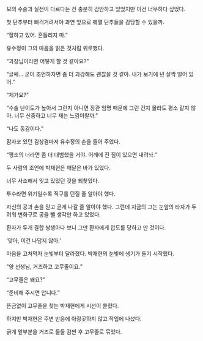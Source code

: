 모의 수술과 실전이 다르다는 건 충분히 감안하고 있었지만 이건 너무하다 싶었다.

첫 단추부터 삐걱거려서야 과연 앞으로 꿰맬 단추들을 감당할 수 있을까.

“잘하고 있어. 흔들리지 마.”

유수정이 그의 마음을 읽은 것처럼 위로했다.

“과장님이라면 어떻게 할 것 같아요?”

“글쎄… 굳이 조언하자면 좀 더 과감해도 괜찮을 것 같아. 내가 보기에 넌 살짝 얼어 있어.”

“제가요?”

“수술 난이도가 높아서 그런지 아니면 장관 임명 때문에 그런 건지 몰라도 평소 같지 않아. 너무 신중하고 너무 재는 느낌이랄까.”

“나도 동감이다.”

잠자코 있던 김상겸마저 유수정의 손을 들어 주었다.

“평소의 너라면 좀 더 대범했을 거야. 어깨에 진 짐이 있으면 내려놔.”

두 사람의 조언에 박재현은 깨달은 바가 있었다.

너무 사소해서 잊고 있었던 것을 되찾았다.

투수라면 위기일수록 직구를 던질 줄 알아야 했다.

자신의 공과 손을 믿고 곧게 나갈 줄 알아야 했다. 그런데 지금의 그는 눈앞의 타자가 두려워 변화구로 공을 뺄 생각만 하고 있었다.

환자가 두개 결합 쌍생아다 보니 그만 환자에게 압도를 당하고 만 것이다.

‘맞아, 이건 나답지 않아.’

마음을 고쳐먹자 눈빛부터 달라졌다. 박재현의 눈빛에 생기가 돌기 시작했다.

“양 선생님, 거즈하고 고무줄이요.”

“고무줄은 왜요?”

“준비해 주시면 압니다.”

뜬금없이 고무줄을 찾는 박재현에게 시선이 쏠렸다.

하지만 박재현은 주변 반응에 아랑곳하지 않고 작업에 나섰다.

긁개 앞부분을 거즈로 둘둘 감싼 후 고무줄로 묶었다.